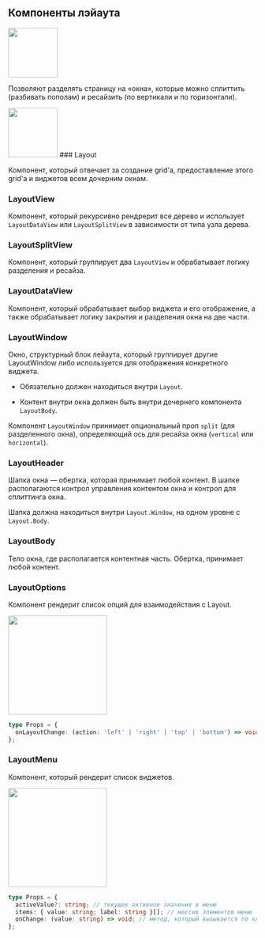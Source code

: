 ## Компоненты лэйаута

<img src="./pic-1.png" height="100">

Позволяют разделять страницу на «окна», которые можно сплиттить (разбивать пополам) и ресайзить (по вертикали и по горизонтали).

<img src="./pic-2.png" height="100">
### Layout

Компонент, который отвечает за создание grid'а, предоставление этого grid'а
и виджетов всем дочерним окнам.

### LayoutView

Компонент, который рекурсивно рендрерит все дерево и использует `LayoutDataView`
или `LayoutSplitView` в зависимости от типа узла дерева.

### LayoutSplitView

Компонент, который группирует два `LayoutView` и обрабатывает логику разделения и ресайза.

### LayoutDataView

Компонент, который обрабатывает выбор виджета и его отображение,
а также обрабатывает логику закрытия и разделения окна на две части.

### LayoutWindow

Окно, структурный блок лейаута, который группирует другие LayoutWindow
либо используется для отображения конкретного виджета.

-   Обязательно должен находиться внутри `Layout`.

-   Контент внутри окна должен быть внутри дочернего компонента `LayoutBody`.

Компонент `LayoutWindow` принимает опциональный проп `split` (для разделенного окна), определяющий ось для ресайза окна (`vertical` или `horizontal`).

### LayoutHeader

Шапка окна — обертка, которая принимает любой контент.
В шапке располагаются контрол управления контентом окна и контрол для сплиттинга окна.

Шапка должна находиться внутри `Layout.Window`, на одном уровне с `Layout.Body`.

### LayoutBody

Тело окна, где располагается контентная часть. Обертка, принимает любой контент.

### LayoutOptions

Компонент рендерит список опций для взаимодействия с Layout.

<img src="./pic-3.png" height="200">

```ts
type Props = {
  onLayoutChange: (action: 'left' | 'right' | 'top' | 'bottom') => void; // метод, который вызывается по клику на одну из опций
};
```

### LayoutMenu

Компонент, который рендерит список виджетов.

<img src="./pic-4.png" height="200">

```ts
type Props = {
  activeValue?: string; // текущее активное значение в меню
  items: { value: string; label: string }[]; // массив элементов меню
  onChange: (value: string) => void; // метод, который вызывается по клику на элемент меню
};
```
